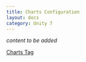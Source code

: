 ```yaml
---
title: Charts Configuration
layout: docs
category: Unity 7
---
```

*content to be added*

[Charts Tag](tags-list/charts-tag.md)
